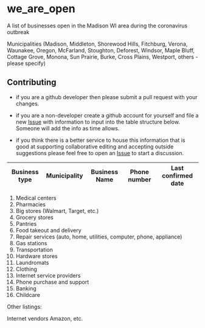 # we_are_open
A list of businesses open in the Madison WI area during the coronavirus outbreak

Municipalities (Madison, Middleton, Shorewood Hills, Fitchburg, Verona, Waunakee,
                Oregon, McFarland, Stoughton, Deforest, Windsor, Maple Bluff,
                Cottage Grove, Monona, Sun Prairie, Burke, Cross Plains, Westport,
                others - please specify)

## Contributing

  - if you are a github developer then please submit a pull request with your changes.

  - if you are a non-developer create a github account for yourself and file a new
    [Issue](https://github.com/bdezonia/we_are_open/issues/new)
    with information to input into the table structure below. Someone will add the
    info as time allows. 

  - if you think there is a better service to house this information that is good at
    supporting collaborative editing and accepting outside suggestions please feel
    free to open an [Issue](https://github.com/bdezonia/we_are_open/issues/new) to
    start a discussion.

| Business type | Municipality | Business Name | Phone number | Last confirmed date |
|---------------|--------------|---------------|--------------|---------------------|

1. Medical centers
2. Pharmacies
3. Big stores (Walmart, Target, etc.)
4. Grocery stores
5. Pantries
6. Food takeout and delivery
7. Repair services (auto, home, utilities, computer, phone, appliance)
8. Gas stations
9. Transportation
10. Hardware stores
11. Laundromats
12. Clothing
13. Internet service providers
14. Phone purchase and support
15. Banking
16. Childcare

<please suggest other categories: many needed>

Other listings:

Internet vendors
  Amazon, etc.
